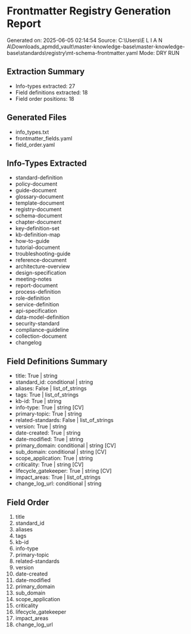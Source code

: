# Frontmatter Registry Generation Report
Generated on: 2025-06-05 02:14:54
Source: C:\Users\E L I A N A\Downloads\_apmdd_vault\master-knowledge-base\master-knowledge-base\standards\registry\mt-schema-frontmatter.yaml
Mode: DRY RUN

## Extraction Summary
- Info-types extracted: 27
- Field definitions extracted: 18
- Field order positions: 18

## Generated Files
- info_types.txt
- frontmatter_fields.yaml
- field_order.yaml

## Info-Types Extracted
- standard-definition
- policy-document
- guide-document
- glossary-document
- template-document
- registry-document
- schema-document
- chapter-document
- key-definition-set
- kb-definition-map
- how-to-guide
- tutorial-document
- troubleshooting-guide
- reference-document
- architecture-overview
- design-specification
- meeting-notes
- report-document
- process-definition
- role-definition
- service-definition
- api-specification
- data-model-definition
- security-standard
- compliance-guideline
- collection-document
- changelog

## Field Definitions Summary
- title: True | string
- standard_id: conditional | string
- aliases: False | list_of_strings
- tags: True | list_of_strings
- kb-id: True | string
- info-type: True | string [CV]
- primary-topic: True | string
- related-standards: False | list_of_strings
- version: True | string
- date-created: True | string
- date-modified: True | string
- primary_domain: conditional | string [CV]
- sub_domain: conditional | string [CV]
- scope_application: True | string
- criticality: True | string [CV]
- lifecycle_gatekeeper: True | string [CV]
- impact_areas: True | list_of_strings
- change_log_url: conditional | string

## Field Order
 1. title
 2. standard_id
 3. aliases
 4. tags
 5. kb-id
 6. info-type
 7. primary-topic
 8. related-standards
 9. version
10. date-created
11. date-modified
12. primary_domain
13. sub_domain
14. scope_application
15. criticality
16. lifecycle_gatekeeper
17. impact_areas
18. change_log_url